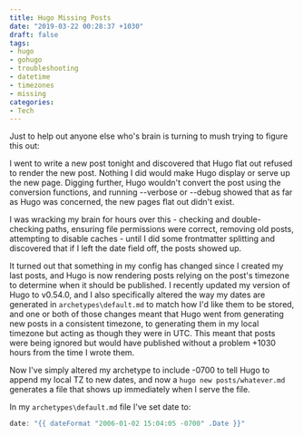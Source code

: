 ```yaml
---
title: Hugo Missing Posts
date: "2019-03-22 00:28:37 +1030"
draft: false
tags:
- hugo
- gohugo
- troubleshooting
- datetime
- timezones
- missing
categories:
- Tech
---
```


Just to help out anyone else who's brain is turning to mush trying to figure this out:

I went to write a new post tonight and discovered that Hugo flat out refused to render the new post. Nothing I did would make Hugo display or serve up the new page. Digging further, Hugo wouldn't convert the post using the conversion functions, and running --verbose or --debug showed that as far as Hugo was concerned, the new pages flat out didn't exist.

I was wracking my brain for hours over this - checking and double-checking paths, ensuring file permissions were correct, removing old posts, attempting to disable caches - until I did some frontmatter splitting and discovered that if I left the date field off, the posts showed up.

It turned out that something in my config has changed since I created my last posts, and Hugo is now rendering posts relying on the post's timezone to determine when it should be published. I recently updated my version of Hugo to v0.54.0, and I also specifically altered the way my dates are generated in `archetypes\default.md` to match how I'd like them to be stored, and one or both of those changes meant that Hugo went from generating new posts in a consistent timezone, to generating them in my local timezone but acting as though they were in UTC. This meant that posts were being ignored but would have published without a problem +1030 hours from the time I wrote them.

Now I've simply altered my archetype to include -0700 to tell Hugo to append my local TZ to new dates, and now a `hugo new posts/whatever.md` generates a file that shows up immediately when I serve the file.

In my `archetypes\default.md` file I've set date to:

```go
date: "{{ dateFormat "2006-01-02 15:04:05 -0700" .Date }}"
```
